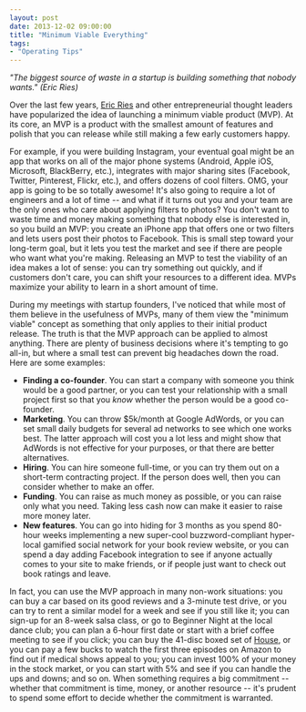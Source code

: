 ```yaml
---
layout: post
date: 2013-12-02 09:00:00
title: "Minimum Viable Everything"
tags:
- "Operating Tips"
---
```


_"The biggest source of waste in a startup is building something that nobody wants." (Eric Ries)_

Over the last few years, <a href="http://en.wikipedia.org/wiki/Eric_Ries" target="_blank">Eric Ries</a> and other entrepreneurial thought leaders have popularized the idea of launching a minimum viable product (MVP). At its core, an MVP is a product with the smallest amount of features and polish that you can release while still making a few early customers happy.

For example, if you were building Instagram, your eventual goal might be an app that works on all of the major phone systems (Android, Apple iOS, Microsoft, BlackBerry, etc.), integrates with major sharing sites (Facebook, Twitter, Pinterest, Flickr, etc.), and offers dozens of cool filters. OMG, your app is going to be so totally awesome! It's also going to require a lot of engineers and a lot of time -- and what if it turns out you and your team are the only ones who care about applying filters to photos? You don't want to waste time and money making something that nobody else is interested in, so you build an MVP: you create an iPhone app that offers one or two filters and lets users post their photos to Facebook. This is small step toward your long-term goal, but it lets you test the market and see if there are people who want what you're making. Releasing an MVP to test the viability of an idea makes a lot of sense: you can try something out quickly, and if customers don't care, you can shift your resources to a different idea. MVPs maximize your ability to learn in a short amount of time.

During my meetings with startup founders, I've noticed that while most of them believe in the usefulness of MVPs, many of them view the "minimum viable" concept as something that only applies to their initial product release. The truth is that the MVP approach can be applied to almost anything. There are plenty of business decisions where it's tempting to go all-in, but where a small test can prevent big headaches down the road. Here are some examples:

- **Finding a co-founder**. You can start a company with someone you think would be a good partner, or you can test your relationship with a small project first so that you *know* whether the person would be a good co-founder.
- **Marketing**. You can throw $5k/month at Google AdWords, or you can set small daily budgets for several ad networks to see which one works best. The latter approach will cost you a lot less and might show that AdWords is not effective for your purposes, or that there are better alternatives.
- **Hiring**. You can hire someone full-time, or you can try them out on a short-term contracting project. If the person does well, then you can consider whether to make an offer.
- **Funding**. You can raise as much money as possible, or you can raise only what you need. Taking less cash now can make it easier to raise more money later.
- **New features**. You can go into hiding for 3 months as you spend 80-hour weeks implementing a new super-cool buzzword-compliant hyper-local gamified social network for your book review website, or you can spend a day adding Facebook integration to see if anyone actually comes to your site to make friends, or if people just want to check out book ratings and leave.

In fact, you can use the MVP approach in many non-work situations: you can buy a car based on its good reviews and a 3-minute test drive, or you can try to rent a similar model for a week and see if you still like it; you can sign-up for an 8-week salsa class, or go to Beginner Night at the local dance club; you can plan a 6-hour first date or start with a brief coffee meeting to see if you click; you can buy the 41-disc boxed set of <a href="http://www.imdb.com/title/tt0412142/" target="_blank">House</a>, or you can pay a few bucks to watch the first three episodes on Amazon to find out if medical shows appeal to you; you can invest 100% of your money in the stock market, or you can start with 5% and see if you can handle the ups and downs; and so on. When something requires a big commitment -- whether that commitment is time, money, or another resource -- it's prudent to spend some effort to decide whether the commitment is warranted.
